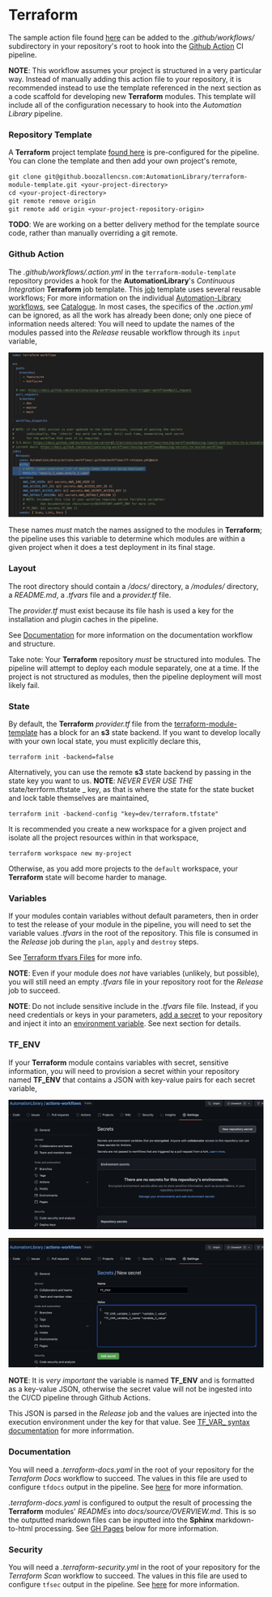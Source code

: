 # Terraform

The sample action file found [here](https://github.boozallencsn.com/AutomationLibrary/actions-workflows/blob/main/.sample.action.terraform.yml) can be added to the _.github/workflows/_ subdirectory in your repository's root to hook into the [Github Action](https://docs.github.com/en/actions) CI pipeline. 

**NOTE**: This workflow assumes your project is structured in a very particular way. Instead of manually adding this action file to your repository, it is recommended instead to use the template referenced in the next section as a code scaffold for developing new **Terraform** modules. This template will include all of the configuration necessary to hook into the _Automation Library_ pipeline. 

### Repository Template

A **Terraform** project template [found here](https://github.boozallencsn.com/AutomationLibrary/terraform-module-template) is pre-configured for the pipeline. You can clone the template and then add your own project's remote,

```shell
git clone git@github.boozallencsn.com:AutomationLibrary/terraform-module-template.git <your-project-directory>
cd <your-project-directory>
git remote remove origin
git remote add origin <your-project-repository-origin>
```

**TODO**: We are working on a better delivery method for the template source code, rather than manually overriding a git remote.

### Github Action

The _.github/workflows/.action.yml_ in the `terraform-module-template` repository provides a hook for the **AutomationLibrary**'s _Continuous Integration_ **Terraform** job template. This [job](https://docs.github.com/en/actions/using-jobs/using-jobs-in-a-workflow) template uses several reusable workflows; For more information on the individual [Automation-Library workflows](https://docs.github.com/en/actions/using-workflows/about-workflows), see [Catalogue](./CATALOGUE.md). In most cases, the specifics of the _.action.yml_ can be ignored, as all the work has already been done; only one piece of information needs altered: You will need to update the names of the modules passed into the _Release_ reusable workflow through its `input` variable,

![](./assets/module_input.png)

These names _must_ match the names assigned to the modules in **Terraform**; the pipeline uses this variable to determine which modules are within a given project when it does a test deployment in its final stage.

### Layout

The root directory should contain a _/docs/_ directory, a _/modules/_ directory, a _README.md_, a _.tfvars_ file and a _provider.tf_ file. 

The _provider.tf_ must exist because its file hash is used a key for the installation and plugin caches in the pipeline. 

See [Documentation](./QUICKSTART.md#documentation) for more information on the documentation workflow and structure.

Take note: Your **Terraform** repository _must_ be structured into modules. The pipeline will attempt to deploy each module separately, one at a time. If the project is not structured as modules, then the pipeline deployment will most likely fail.


### State 

By default, the  **Terraform** _provider.tf_ file from the [terraform-module-template](https://github.boozallencsn.com/AutomationLibrary/terraform-module-template) has a block for an **s3** state backend. If you want to develop locally with your own local state, you must explicitly declare this,

```shell
terraform init -backend=false
```

Alternatively, you can use the remote **s3** state backend by passing in the state key you want to us. **NOTE**: _NEVER EVER USE THE_ state/terrform.tftstate _ key, as that is where the state for the state bucket and lock table themselves are maintained,

```shell
terraform init -backend-config "key=dev/terraform.tfstate"
```

It is recommended you create a new workspace for a given project and isolate all the project resources within in that workspace,

```shell
terraform workspace new my-project
```

Otherwise, as you add more projects to the `default` workspace, your **Terraform** state will become harder to manage.

### Variables

If your modules contain variables without default parameters, then in order to test the release of your module in the pipeline, you will need to set the variable values _.tfvars_ in the root of the repository. This file is consumed in the _Release_ job during the `plan`, `apply` and `destroy` steps.

See [Terraform tfvars Files](https://www.terraform.io/language/values/variables#variable-definitions-tfvars-files) for more info. 

**NOTE**: Even if your module does _not_ have variables (unlikely, but possible), you will still need an empty _.tfvars_ file in your repository root for the _Release_ job to succeed.

**NOTE**: Do not include sensitive include in the _.tfvars_ file file. Instead, if you need credentials or keys in your parameters, [add a secret](https://docs.github.com/en/actions/security-guides/encrypted-secrets) to your repository and inject it into an [environment variable](https://docs.github.com/en/actions/using-workflows/workflow-syntax-for-github-actions#jobsjob_idstepsenv). See next section for details.

### TF_ENV

If your **Terraform** module contains variables with secret, sensitive information, you will need to provision a secret within your repository named **TF_ENV** that contains a JSON with key-value pairs for each secret variable,

![](assets/create_secret.png)

![](assets/define_secret.png)

**NOTE**: It is _very important_ the variable is named **TF_ENV** and is formatted as a key-value JSON, otherwise the secret value will not be ingested into the CI/CD pipeline through Github Actions.

This JSON is parsed in the _Release_ job and the values are injected into the execution environment under the key for that value. See [TF_VAR_ syntax documentation](https://developer.hashicorp.com/terraform/cli/config/environment-variables) for more inforrmation.

### Documentation

You will need a _.terraform-docs.yaml_ in the root of your repository for the _Terraform Docs_ workflow to succeed. The values in this file are used to configure `tfdocs` output in the pipeline. See [here](https://terraform-docs.io/user-guide/configuration/) for more information.

_.terraform-docs.yaml_ is configured to output the result of processing the **Terraform** modules' _READMEs_ into _docs/source/OVERVIEW.md_. This is so the outputted markdown files can be inputted into the **Sphinx** markdown-to-html processing. See [GH Pages](./QUICKSTART.md#gh-pages) below for more information.

### Security

You will need a _.terraform-security.yml_ in the root of your repository for the _Terraform Scan_ workflow to succeed. The values in this file are used to configure `tfsec` output in the pipeline. See [here](https://aquasecurity.github.io/tfsec/v1.27.6/guides/configuration/config/) for more information.
